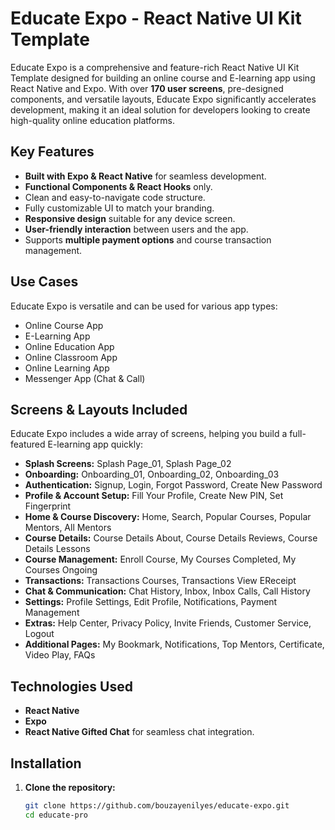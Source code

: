 # Educate Expo - React Native UI Kit Template

Educate Expo is a comprehensive and feature-rich React Native UI Kit Template designed for building an online course and E-learning app using React Native and Expo. With over **170 user screens**, pre-designed components, and versatile layouts, Educate Expo significantly accelerates development, making it an ideal solution for developers looking to create high-quality online education platforms.

## Key Features

- **Built with Expo & React Native** for seamless development.
- **Functional Components & React Hooks** only.
- Clean and easy-to-navigate code structure.
- Fully customizable UI to match your branding.
- **Responsive design** suitable for any device screen.
- **User-friendly interaction** between users and the app.
- Supports **multiple payment options** and course transaction management.

## Use Cases

Educate Expo is versatile and can be used for various app types:

- Online Course App
- E-Learning App
- Online Education App
- Online Classroom App
- Online Learning App
- Messenger App (Chat & Call)

## Screens & Layouts Included

Educate Expo includes a wide array of screens, helping you build a full-featured E-learning app quickly:

- **Splash Screens:** Splash Page_01, Splash Page_02
- **Onboarding:** Onboarding_01, Onboarding_02, Onboarding_03
- **Authentication:** Signup, Login, Forgot Password, Create New Password
- **Profile & Account Setup:** Fill Your Profile, Create New PIN, Set Fingerprint
- **Home & Course Discovery:** Home, Search, Popular Courses, Popular Mentors, All Mentors
- **Course Details:** Course Details About, Course Details Reviews, Course Details Lessons
- **Course Management:** Enroll Course, My Courses Completed, My Courses Ongoing
- **Transactions:** Transactions Courses, Transactions View EReceipt
- **Chat & Communication:** Chat History, Inbox, Inbox Calls, Call History
- **Settings:** Profile Settings, Edit Profile, Notifications, Payment Management
- **Extras:** Help Center, Privacy Policy, Invite Friends, Customer Service, Logout
- **Additional Pages:** My Bookmark, Notifications, Top Mentors, Certificate, Video Play, FAQs

## Technologies Used

- **React Native**
- **Expo**
- **React Native Gifted Chat** for seamless chat integration.

## Installation

1. **Clone the repository:**
   ```bash
   git clone https://github.com/bouzayenilyes/educate-expo.git
   cd educate-pro
